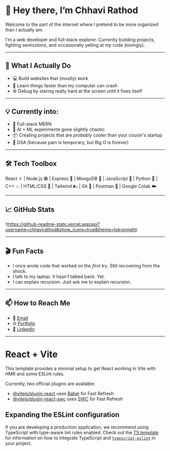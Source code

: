 # 👋 Hey there, I’m Chhavi Rathod

Welcome to the part of the internet where I pretend to be more organized than I actually am.

I'm a web developer and full-stack explorer. Currently building projects, fighting semicolons, and occasionally yelling at my code (lovingly).

---

## 💼 What I Actually Do

- 💻 Build websites that (mostly) work  
- 🧠 Learn things faster than my computer can crash   
- ⚙️ Debug by staring really hard at the screen until it fixes itself

---

## 💡 Currently into:

- 🧬 Full-stack MERN   
- 🤖 AI + ML experiments gone slightly chaotic  
- 📦 Creating projects that are *probably* cooler than your cousin's startup  
- 🧩 DSA (because pain is temporary, but Big O is forever)

---

## 🛠 Tech Toolbox

React ⚛️ | Node.js 🟢 | Express 🚂 | MongoDB 🍃 | JavaScript 💛 | Python 🐍 | C++ 💥 | HTML/CSS 🎨 | Tailwind 🌬 | Git 🔧 | Postman 🧪 | Google Colab ☁️

---

## 📈 GitHub Stats

!(https://github-readme-stats.vercel.app/api?username=chhavirathod&show_icons=true&theme=tokyonight)

---

## 🎬 Fun Facts

- I once wrote code that worked on the *first try*. Still recovering from the shock.
- I talk to my laptop. It hasn't talked back. Yet.
- I can explain recursion. Just ask me to explain recursion.

---

## 📫 How to Reach Me

- 📧 [Email](mailto:chhavirathod05@gmail.com)  
- 🌐 [Portfolio](https://chhavirathod.vercel.app)  
- 💼 [LinkedIn](https://linkedin.com/in/chhavirathod) 

---


# React + Vite

This template provides a minimal setup to get React working in Vite with HMR and some ESLint rules.

Currently, two official plugins are available:

- [@vitejs/plugin-react](https://github.com/vitejs/vite-plugin-react/blob/main/packages/plugin-react) uses [Babel](https://babeljs.io/) for Fast Refresh
- [@vitejs/plugin-react-swc](https://github.com/vitejs/vite-plugin-react/blob/main/packages/plugin-react-swc) uses [SWC](https://swc.rs/) for Fast Refresh

## Expanding the ESLint configuration

If you are developing a production application, we recommend using TypeScript with type-aware lint rules enabled. Check out the [TS template](https://github.com/vitejs/vite/tree/main/packages/create-vite/template-react-ts) for information on how to integrate TypeScript and [`typescript-eslint`](https://typescript-eslint.io) in your project.
